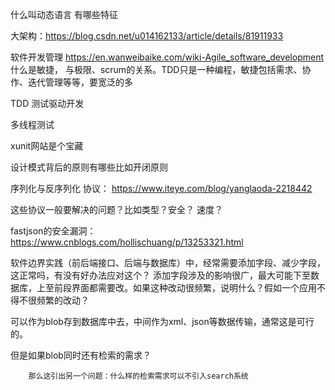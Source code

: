 什么叫动态语言 有哪些特征


大架构：https://blog.csdn.net/u014162133/article/details/81911933












软件开发管理
	https://en.wanweibaike.com/wiki-Agile_software_development
	什么是敏捷， 与极限、scrum的关系。TDD只是一种编程，敏捷包括需求、协作、迭代管理等等，要宽泛的多



TDD 测试驱动开发


多线程测试


xunit网站是个宝藏

设计模式背后的原则有哪些比如开闭原则


序列化与反序列化
协议：
https://www.iteye.com/blog/yanglaoda-2218442

这些协议一般要解决的问题？比如类型？安全？ 速度？

fastjson的安全漏洞：https://www.cnblogs.com/hollischuang/p/13253321.html




软件边界实践（前后端接口、后端与数据库）中，经常需要添加字段、减少字段，这正常吗，有没有好办法应对这个？
添加字段涉及的影响很广，最大可能下至数据库，上至前段界面都需要改。如果这种改动很频繁，说明什么？假如一个应用不得不很频繁的改动？

可以作为blob存到数据库中去，中间作为xml、json等数据传输，通常这是可行的。

但是如果blob同时还有检索的需求？

		那么这引出另一个问题：什么样的检索需求可以不引入search系统






